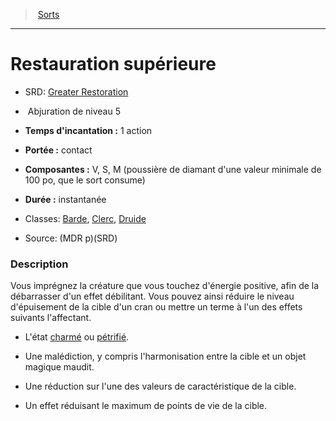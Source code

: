 ﻿> [Sorts](hd_spells.md)

---

# Restauration supérieure

- SRD: [Greater Restoration](srd_spells_greater_restoration.md)

-  Abjuration de niveau 5

- **Temps d'incantation :** 1 action

- **Portée :** contact

- **Composantes :** V, S, M (poussière de diamant d'une valeur minimale de 100 po, que le sort consume)</Components-->

- **Durée :** instantanée

- Classes: [Barde](hd_bard.md), [Clerc](hd_cleric.md), [Druide](hd_druid.md)

- Source: (MDR p)(SRD)

### Description

Vous imprégnez la créature que vous touchez d'énergie positive, afin de la débarrasser d'un effet débilitant. Vous pouvez ainsi réduire le niveau d'épuisement de la cible d'un cran ou mettre un terme à l'un des effets suivants l'affectant.

* L'état [charmé](hd_conditions_charme.md) ou [pétrifié](hd_conditions_petrifie.md).

* Une malédiction, y compris l'harmonisation entre la cible et un objet magique maudit.

* Une réduction sur l'une des valeurs de caractéristique de la cible.

* Un effet réduisant le maximum de points de vie de la cible.

